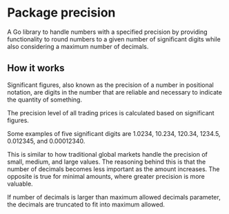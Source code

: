 # Package precision

A Go library to handle numbers with a specified precision
by providing functionality to round numbers to a given number
of significant digits while also considering a maximum number of decimals.

## How it works

Significant figures, also known as the precision of a number in positional notation, are digits in the number that are reliable and necessary to indicate the quantity of something.

The precision level of all trading prices is calculated based on significant figures.

Some examples of five significant digits are 1.0234, 10.234, 120.34, 1234.5, 0.012345, and 0.00012340.

This is similar to how traditional global markets handle the precision of small, medium, and large values.
The reasoning behind this is that the number of decimals becomes less important as the amount increases.
The opposite is true for minimal amounts, where greater precision is more valuable.

If number of decimals is larger than maximum allowed decimals parameter, the decimals are truncated to fit into maximum allowed.
